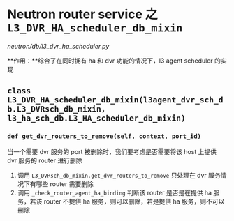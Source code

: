 # Neutron router service 之 `L3_DVR_HA_scheduler_db_mixin`

*neutron/db/l3_dvr_ha_scheduler.py*

**作用：**综合了在同时拥有 ha 和 dvr 功能的情况下，l3 agent scheduler 的实现

## `class L3_DVR_HA_scheduler_db_mixin(l3agent_dvr_sch_db.L3_DVRsch_db_mixin, l3_ha_sch_db.L3_HA_scheduler_db_mixin)`

### `def get_dvr_routers_to_remove(self, context, port_id)`

当一个需要 dvr 服务的 port 被删除时，我们要考虑是否需要将该 host 上提供 dvr 服务的 router 进行删除

1. 调用 `L3_DVRsch_db_mixin.get_dvr_routers_to_remove` 只处理在 dvr 服务情况下有哪些 router 需要删除
2. 调用 `_check_router_agent_ha_binding` 判断该 router 是否是在提供 ha 服务，若该 router 不提供 ha 服务，则可以删除，若是提供 ha 服务，则不可以删除


